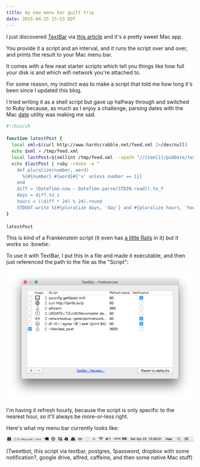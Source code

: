 ```yaml
---
title: my new menu bar guilt trip
date: 2015-04-25 15:53 EDT
---
```


I just discovered [TextBar][] via [this article][1] and it's a pretty sweet Mac
app.

[TextBar]: http://www.richsomerfield.com/apps/
[1]: http://www.macstories.net/mac/textbar-puts-your-text-into-the-menu-bar/

You provide it a script and an interval, and it runs the script over and over,
and prints the result to your Mac menu bar.

It comes with a few neat starter scripts which tell you things like how full
your disk is and which wifi network you're attached to.

For some reason, my instinct was to make a script that told me how long it's
been since I updated this blog.

I tried writing it as a shell script but gave up halfway through and switched
to Ruby because, as much as I enjoy a challenge, parsing dates with the Mac
[date][] utility was making me sad.

[date]: https://developer.apple.com/library/mac/documentation/Darwin/Reference/ManPages/man1/date.1.html

```sh
#!/bin/sh

function latestPost {
  local xml=$(curl http://www.hardscrabble.net/feed.xml 2>/dev/null)
  echo $xml > /tmp/feed.xml
  local lastPost=$(xmllint /tmp/feed.xml --xpath "//item[1]/pubDate/text()")
  echo $lastPost | ruby -rdate -e "
    def pluralize(number, word)
      %{#{number} #{word}#{'s' unless number == 1}}
    end
    diff = (DateTime.now - DateTime.parse(STDIN.read)).to_f
    days = diff.to_i
    hours = ((diff * 24) % 24).round
    STDOUT.write %{#{pluralize days, 'day'} and #{pluralize hours, 'hour'}}"
}

latestPost
```

This is kind of a Frankenstein script (it even has [a little Rails][2] in it)
but it works so :bowtie:.

[2]: http://apidock.com/rails/ActionView/Helpers/TextHelper/pluralize

To use it with TextBar, I put this in a file and made it executable, and then
just referenced the path to the file as the "Script":

![TextBar UI screenshot](/img/2015-04-25-textbar.png)

I'm having it refresh hourly, because the script is only specific to the
nearest hour, so it'll always be more-or-less right.

Here's what my menu bar currently looks like:

![menubar screenshot](/img/2015-04-25-textbar-guilt.png)

(Tweetbot, this script via textbar, postgres, 1password, dropbox with some
notification?, google drive, alfred, caffeine, and then some native Mac stuff)
